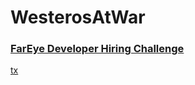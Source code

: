 # WesterosAtWar

### [FarEye Developer Hiring Challenge](https://www.hackerearth.com/challenge/hiring/fareye-developer-hiring-challenge/)
[tx](https://raw.githubusercontent.com/Deepak5j/WesterosAtWar/master/1.png)

